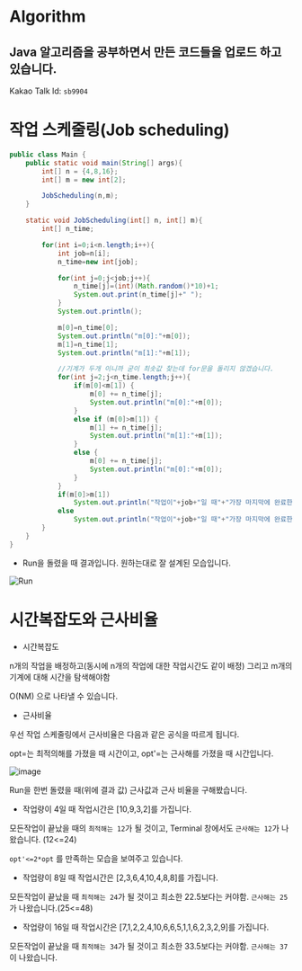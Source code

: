# Algorithm

## Java 알고리즘을 공부하면서 만든 코드들을 업로드 하고 있습니다.

Kakao Talk Id: 
`sb9904`


# 작업 스케줄링(Job scheduling) 


``` java
public class Main {
    public static void main(String[] args){
        int[] n = {4,8,16};
        int[] m = new int[2];

        JobScheduling(n,m);
    }

    static void JobScheduling(int[] n, int[] m){
        int[] n_time;

        for(int i=0;i<n.length;i++){
            int job=n[i];
            n_time=new int[job];

            for(int j=0;j<job;j++){
                n_time[j]=(int)(Math.random()*10)+1;
                System.out.print(n_time[j]+" ");
            }
            System.out.println();

            m[0]=n_time[0];
            System.out.println("m[0]:"+m[0]);
            m[1]=n_time[1];
            System.out.println("m[1]:"+m[1]);

            //기계가 두개 이니까 굳이 최솟값 찾는데 for문을 돌리지 않겠습니다.
            for(int j=2;j<n_time.length;j++){
                if(m[0]<m[1]) {
                    m[0] += n_time[j];
                    System.out.println("m[0]:"+m[0]);
                }
                else if (m[0]>m[1]) {
                    m[1] += n_time[j];
                    System.out.println("m[1]:"+m[1]);
                }
                else {
                    m[0] += n_time[j];
                    System.out.println("m[0]:"+m[0]);
                }
            }
            if(m[0]>m[1])
                System.out.println("작업이"+job+"일 때"+"가장 마지막에 완료한 작업시간은: "+m[0]);
            else
                System.out.println("작업이"+job+"일 때"+"가장 마지막에 완료한 작업시간은: "+m[1]);
        }
    }
}
```


* Run을 돌렸을 때 결과입니다. 원하는대로 잘 설계된 모습입니다.


![Run](https://user-images.githubusercontent.com/80373000/118450825-910fa680-b72f-11eb-9297-1a22fa94464a.JPG)


# 시간복잡도와 근사비율


* 시간복잡도


n개의 작업을 배정하고(동시에 n개의 작업에 대한 작업시간도 같이 배정) 그리고 m개의 기계에 대해 시간을 탐색해야함


O(NM) 으로 나타낼 수 있습니다.


* 근사비율


우선 작업 스케줄링에서 근사비율은 다음과 같은 공식을 따르게 됩니다.


opt=는 최적의해를 가졌을 때 시간이고, opt'=는 근사해를 가졌을 때 시간입니다.

![image](https://user-images.githubusercontent.com/80373000/118451115-ddf37d00-b72f-11eb-8813-a85782cc33db.png)


Run을 한번 돌렸을 때(위에 결과 값) 근사값과 근사 비율을 구해봤습니다.


* 작업량이 4일 때 작업시간은 [10,9,3,2]를 가집니다.

모든작업이 끝났을 때의 `최적해는 12`가 될 것이고, Terminal 창에서도 `근사해는 12`가 나왔습니다. (12<=24)


`opt'<=2*opt` 를 만족하는 모습을 보여주고 있습니다. 


* 작업량이 8일 때 작업시간은 [2,3,6,4,10,4,8,8]를 가집니다.


모든작업이 끝났을 때 `최적해는 24`가 될 것이고 최소한 22.5보다는 커야함. `근사해는 25`가 나왔습니다.(25<=48)


* 작업량이 16일 때 작업시간은 [7,1,2,2,4,10,6,6,5,1,1,6,2,3,2,9]를 가집니다.


모든작업이 끝났을 때 `최적해는 34`가 될 것이고 최소한 33.5보다는 커야함. `근사해는 37`이 나왔습니다.

